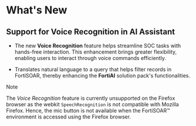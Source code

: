 # What's New

## Support for Voice Recognition in AI Assistant

- The new **Voice Recognition** feature helps streamline SOC tasks with hands-free interaction. This enhancement brings greater flexibility, enabling users to interact through voice commands efficiently.

- Translates natural language to a query that helps filter records in FortiSOAR, thereby enhancing the **FortiAI** solution pack's functionalities.

> [!Note]
> The *Voice Recognition* feature is currently unsupported on the Firefox browser as the webkit `SpeechRecognition` is not compatible with Mozilla Firefox. Hence, the mic button is not available when the FortiSOAR&trade; environment is accessed using the Firefox browser.
